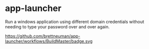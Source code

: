 # app-launcher
Run a windows application using different domain credentials without needing to type your password over and over again.

https://github.com/brettneuman/app-launcher/workflows/BuildMaster/badge.svg